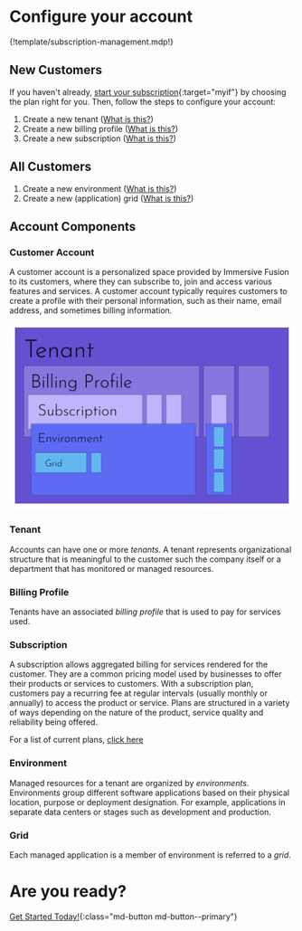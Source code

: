 # Configure your account

{!template/subscription-management.mdp!}

## New Customers

If you haven't already, [start your subscription](https://www.immersivefusion.com/pricing){:target="myif"} by choosing the plan right for you. Then, follow the steps to configure your account:

1. Create a new tenant ([What is this?](#tenant)) 
1. Create a new billing profile ([What is this?](#billing-profile)) 
1. Create a new subscription ([What is this?](#subscription)) 

## All Customers

1. Create a new environment ([What is this?](#environment)) 
1. Create a new (application) grid ([What is this?](#grid)) 

## Account Components

### Customer Account

A customer account is a personalized space provided by Immersive Fusion to its customers, where they can subscribe to, join and access various features and services. A customer account typically requires customers to create a profile with their personal information, such as their name, email address, and sometimes billing information. 

![Immersive Fusion Billing Model](img/billingmodel.png)

### Tenant

Accounts can have one or more *tenants*. A tenant represents organizational structure that is meaningful to the customer such the company itself or a department that has monitored or managed resources. 

### Billing Profile

Tenants have an associated *billing profile* that is used to pay for services used. 

### Subscription

A subscription allows aggregated billing for services rendered for the customer. They are a common pricing model used by businesses to offer their products or services to customers. With a subscription plan, customers pay a recurring fee at regular intervals (usually monthly or annually) to access the product or service. Plans are structured in a variety of ways depending on the nature of the product, service quality and reliability being offered. 

For a list of current plans, [click here](https://immersivefusion.com/pricing)

### Environment

Managed resources for a tenant are organized by *environments*. Environments group different software applications based on their physical location, purpose or deployment designation. For example, applications in separate data centers or stages such as development and production. 

### Grid

Each managed application is a member of environment is referred to a *grid*.

# Are you ready?

[Get Started Today!](../../Getting-Started/index.md){:class="md-button md-button--primary"}

